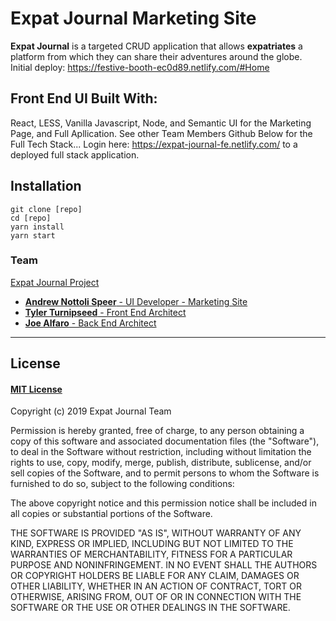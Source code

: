 # Expat Journal Marketing Site

**Expat Journal** is a targeted CRUD application that allows **expatriates** a platform from which they can share their adventures around the globe.
Initial deploy: https://festive-booth-ec0d89.netlify.com/#Home


<b>Front End UI Built With:</b>
--
React, LESS, Vanilla Javascript, Node, and Semantic UI for the Marketing Page, and Full Apllication.
See other Team Members Github Below for the Full Tech Stack...
Login here: https://expat-journal-fe.netlify.com/ to a deployed full stack application.

## Installation

```
git clone [repo]
cd [repo]
yarn install
yarn start
```

### Team

[Expat Journal Project](https://github.com/expat-journal-lambda-school)

- [**Andrew Nottoli Speer** - UI Developer - Marketing Site](https://github.com/nottolivc)
- [**Tyler Turnipseed** - Front End Architect](https://github.com/techturnip)
- [**Joe Alfaro** - Back End Architect](https://github.com/Joe-Alfaro)

---

## License

#### [MIT License](https://choosealicense.com/licenses/mit/)

Copyright (c) 2019 Expat Journal Team

Permission is hereby granted, free of charge, to any person obtaining a copy
of this software and associated documentation files (the "Software"), to deal
in the Software without restriction, including without limitation the rights
to use, copy, modify, merge, publish, distribute, sublicense, and/or sell
copies of the Software, and to permit persons to whom the Software is
furnished to do so, subject to the following conditions:

The above copyright notice and this permission notice shall be included in all
copies or substantial portions of the Software.

THE SOFTWARE IS PROVIDED "AS IS", WITHOUT WARRANTY OF ANY KIND, EXPRESS OR
IMPLIED, INCLUDING BUT NOT LIMITED TO THE WARRANTIES OF MERCHANTABILITY,
FITNESS FOR A PARTICULAR PURPOSE AND NONINFRINGEMENT. IN NO EVENT SHALL THE
AUTHORS OR COPYRIGHT HOLDERS BE LIABLE FOR ANY CLAIM, DAMAGES OR OTHER
LIABILITY, WHETHER IN AN ACTION OF CONTRACT, TORT OR OTHERWISE, ARISING FROM,
OUT OF OR IN CONNECTION WITH THE SOFTWARE OR THE USE OR OTHER DEALINGS IN THE
SOFTWARE.
